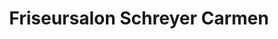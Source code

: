 ---
title: "Friseursalon Schreyer Carmen"
url: /rudolstadt/friseursalon-schreyer-carmen/
shop: Friseur
---
